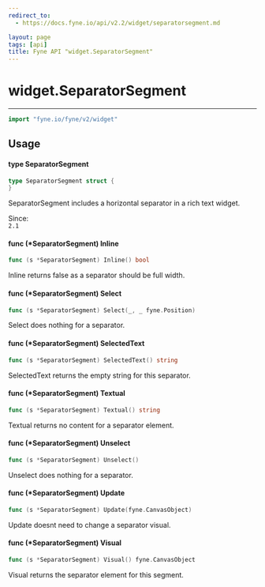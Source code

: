 ```yaml
---
redirect_to:
  - https://docs.fyne.io/api/v2.2/widget/separatorsegment.md

layout: page
tags: [api]
title: Fyne API "widget.SeparatorSegment"
---
```



# widget.SeparatorSegment
---
```go
import "fyne.io/fyne/v2/widget"
```

## Usage

#### type SeparatorSegment

```go
type SeparatorSegment struct {
}
```

SeparatorSegment includes a horizontal separator in a rich text widget.


<div class="since">Since: <code>
2.1</code></div>

#### func (*SeparatorSegment) Inline

```go
func (s *SeparatorSegment) Inline() bool
```
Inline returns false as a separator should be full width.

#### func (*SeparatorSegment) Select

```go
func (s *SeparatorSegment) Select(_, _ fyne.Position)
```
Select does nothing for a separator.

#### func (*SeparatorSegment) SelectedText

```go
func (s *SeparatorSegment) SelectedText() string
```
SelectedText returns the empty string for this separator.

#### func (*SeparatorSegment) Textual

```go
func (s *SeparatorSegment) Textual() string
```
Textual returns no content for a separator element.

#### func (*SeparatorSegment) Unselect

```go
func (s *SeparatorSegment) Unselect()
```
Unselect does nothing for a separator.

#### func (*SeparatorSegment) Update

```go
func (s *SeparatorSegment) Update(fyne.CanvasObject)
```
Update doesnt need to change a separator visual.

#### func (*SeparatorSegment) Visual

```go
func (s *SeparatorSegment) Visual() fyne.CanvasObject
```
Visual returns the separator element for this segment.
